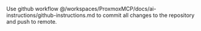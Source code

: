 Use github workflow @/workspaces/ProxmoxMCP/docs/ai-instructions/github-instructions.md to commit all changes to the repository and push to remote.